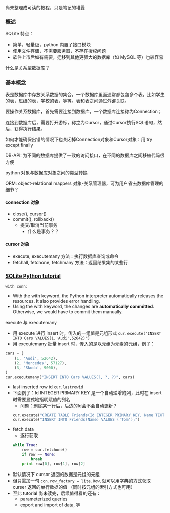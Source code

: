 尚未整理成可读的教程，只是笔记的堆叠

### 概述
 
SQLite 特点：
* 简单，轻量级，python 内置了接口模块
* 使用文件存储，不需要服务器，不存在授权问题
* 软件上市后如有需要，迁移到其他更强大的数据库（如 MySQL 等）也较容易
 
什么是关系型数据库？
 
### 基本概念
 
表是数据库中存放关系数据的集合，一个数据库里面通常都包含多个表，比如学生的表，班级的表，学校的表，等等。表和表之间通过外键关联。
 
要操作关系数据库，首先需要连接到数据库，一个数据库连接称为Connection；
 
连接到数据库后，需要打开游标，称之为Cursor，通过Cursor执行SQL语句，然后，获得执行结果。
 
如何才能确保出错的情况下也关闭掉Connection对象和Cursor对象：用 try except finally
 
DB-API: 为不同的数据库提供了一致的访问接口，在不同的数据库之间移植代码很方便
 
python 对象与数据库对象之间的类型转换
 
ORM: object-relational mappers 对象-关系管理器，可为用户省去数据库管理的细节？
 
#### connection 对象
* close(), cursor()
* commit(), rollback()
    - 提交/取消当前事务
        + 什么是事务？？
 
#### cursor 对象
* execute, executemany 方法：执行数据库查询或命令
* fetchall, fetchone, fetchmany 方法：返回结果集的某些行
 
### [SQLite Python tutorial](http://zetcode.com/db/sqlitepythontutorial/)
 
`with conn:`
* With the with keyword, the Python interpreter automatically releases the resources. It also provides error handling.
* Using the with keyword, the changes are **automatically committed**. Otherwise, we would have to commit them manually.
 
execute 与 executemany
* 用 execute 进行 insert 时，传入的一组值是元组形式
    `cur.execute("INSERT INTO Cars VALUES(1,'Audi',52642)")`
* 用 executemany 批量 insert 时，传入的是以元组为元素的元组，例子：
```py
cars = (
    (1, 'Audi', 52642),
    (2, 'Mercedes', 57127),
    (3, 'Skoda', 9000),
)
cur.executemany("INSERT INTO Cars VALUES(?, ?, ?)", cars)
```
* last inserted row id `cur.lastrowid`
* 下面例子：Id INTEGER PRIMARY KEY 是一个自动递增的列，此时在 insert 时需要显式地指明赋值的列名
    - 问题：删除某一行后，后边的Id会不会自动更新？
    ```py
    cur.execute("CREATE TABLE Friends(Id INTEGER PRIMARY KEY, Name TEXT);")
    cur.execute("INSERT INTO Friends(Name) VALUES ('Tom');")
    ```
* fetch data
    - 逐行获取
    ```py
    while True:
        row = cur.fetchone()
        if row == None:
            break
        print row[0], row[1], row[2]
    ```
* 默认情况下 cursor 返回的数据是元组的元组
* 但只需加一句 `con.row_factory = lite.Row`, 就可以用字典的方式获取 curser 返回的单行数据的值 （同时按元组的索引方式也可用）
* 至此 tutorial 尚未读完，后续值得看的还有：
    - parameterized queries
    - export and import of data, 等
